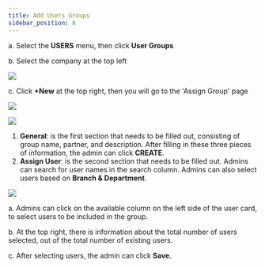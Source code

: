 ```yaml
---
title: Add Users Groups
sidebar_position: 8
---
```

a. Select the **USERS** menu, then click **User Groups**

b. Select the company at the top left

![](/img/enterprise-admin-user-21.png)

c. Click **+New** at the top right, then you will go to the 'Assign Group' page

![](/img/enterprise-admin-user-22.png)

![](/img/enterprise-admin-user-23.png)

1. **General**: is the first section that needs to be filled out, consisting of group name, partner, and description. After filling in these three pieces of information, the admin can click **CREATE**.
2. **Assign User**: is the second section that needs to be filled out. Admins can search for user names in the search column. Admins can also select users based on **Branch & Department**.

![](/img/enterprise-admin-user-24.png)

a. Admins can click on the available column on the left side of the user card, to select users to be included in the group.

b. At the top right, there is information about the total number of users selected, out of the total number of existing users.

c. After selecting users, the admin can click **Save**.